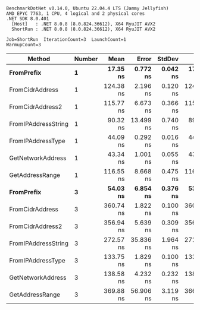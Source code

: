 ```

BenchmarkDotNet v0.14.0, Ubuntu 22.04.4 LTS (Jammy Jellyfish)
AMD EPYC 7763, 1 CPU, 4 logical and 2 physical cores
.NET SDK 8.0.401
  [Host]   : .NET 8.0.8 (8.0.824.36612), X64 RyuJIT AVX2
  ShortRun : .NET 8.0.8 (8.0.824.36612), X64 RyuJIT AVX2

Job=ShortRun  IterationCount=3  LaunchCount=1  
WarmupCount=3  

```
| Method              | Number | Mean      | Error     | StdDev   | Min       | Max       | Gen0   | Allocated |
|-------------------- |------- |----------:|----------:|---------:|----------:|----------:|-------:|----------:|
| **FromPrefix**          | **1**      |  **17.35 ns** |  **0.772 ns** | **0.042 ns** |  **17.32 ns** |  **17.40 ns** | **0.0007** |      **56 B** |
| FromCidrAddress     | 1      | 124.38 ns |  2.196 ns | 0.120 ns | 124.29 ns | 124.52 ns | 0.0012 |     112 B |
| FromCidrAddress2    | 1      | 115.77 ns |  6.673 ns | 0.366 ns | 115.55 ns | 116.19 ns | 0.0013 |     112 B |
| FromIPAddressString | 1      |  90.32 ns | 13.499 ns | 0.740 ns |  89.68 ns |  91.13 ns | 0.0006 |      56 B |
| FromIPAddressType   | 1      |  44.09 ns |  0.292 ns | 0.016 ns |  44.07 ns |  44.10 ns | 0.0010 |      88 B |
| GetNetworkAddress   | 1      |  43.34 ns |  1.001 ns | 0.055 ns |  43.28 ns |  43.39 ns | 0.0007 |      56 B |
| GetAddressRange     | 1      | 116.55 ns |  8.668 ns | 0.475 ns | 116.11 ns | 117.06 ns | 0.0019 |     168 B |
| **FromPrefix**          | **3**      |  **54.03 ns** |  **6.854 ns** | **0.376 ns** |  **53.62 ns** |  **54.37 ns** | **0.0020** |     **168 B** |
| FromCidrAddress     | 3      | 360.74 ns |  1.822 ns | 0.100 ns | 360.67 ns | 360.86 ns | 0.0038 |     336 B |
| FromCidrAddress2    | 3      | 356.94 ns |  5.639 ns | 0.309 ns | 356.60 ns | 357.19 ns | 0.0038 |     336 B |
| FromIPAddressString | 3      | 272.57 ns | 35.836 ns | 1.964 ns | 271.34 ns | 274.84 ns | 0.0019 |     168 B |
| FromIPAddressType   | 3      | 133.75 ns |  1.829 ns | 0.100 ns | 133.64 ns | 133.81 ns | 0.0031 |     264 B |
| GetNetworkAddress   | 3      | 138.58 ns |  4.232 ns | 0.232 ns | 138.31 ns | 138.75 ns | 0.0019 |     168 B |
| GetAddressRange     | 3      | 369.88 ns | 56.906 ns | 3.119 ns | 366.76 ns | 373.00 ns | 0.0057 |     504 B |

